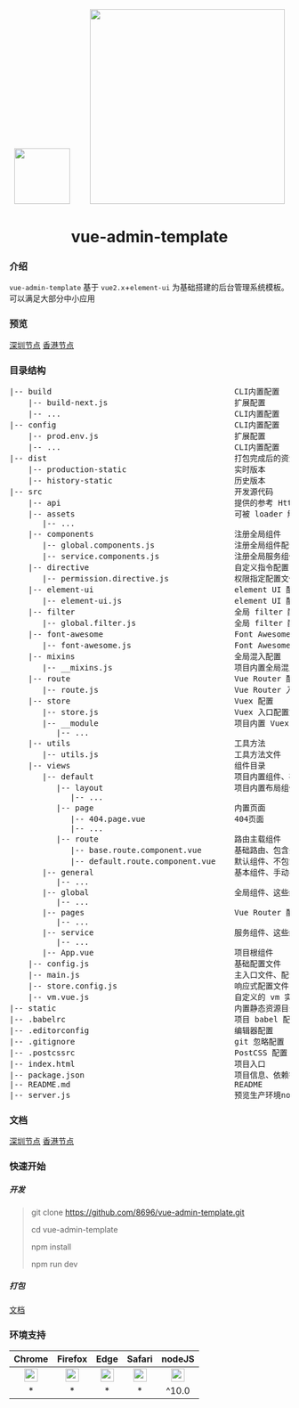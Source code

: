 <div align="center">
  <img width="100" src="http://vue-admin.icode.link/vue.png">
  &nbsp;
  &nbsp;
  &nbsp;
  &nbsp;
  <img width="350" src="http://vue-admin.icode.link/element-ui.svg">
  <br>
  <h1>vue-admin-template</h1>
</div>

### 介绍

`vue-admin-template` 基于 `vue2.x`+`element-ui` 为基础搭建的后台管理系统模板。可以满足大部分中小应用

### 预览

[深圳节点](http://vue-admin.icodekk.com)
[香港节点](http://vue-admin.icode.link)

### 目录结构

<pre>
|-- build                                       CLI内置配置
    |-- build-next.js                           扩展配置
    |-- ...                                     CLI内置配置
|-- config                                      CLI内置配置
    |-- prod.env.js                             扩展配置
    |-- ...                                     CLI内置配置
|-- dist                                        打包完成后的资源目录
    |-- production-static                       实时版本
    |-- history-static                          历史版本
|-- src                                         开发源代码
    |-- api                                     提供的参考 Http 模块目录
    |-- assets                                  可被 loader 解析的资源目录
       |-- ...
    |-- components                              注册全局组件
       |-- global.components.js                 注册全局组件配置文件
       |-- service.components.js                注册全局服务组件配置文件
    |-- directive                               自定义指令配置
       |-- permission.directive.js              权限指定配置文件
    |-- element-ui                              element UI 配置
       |-- element-ui.js                        element UI 配置文件
    |-- filter                                  全局 filter 配置
       |-- global.filter.js                     全局 filter 配置文件
    |-- font-awesome                            Font Awesome 字体配置
       |-- font-awesome.js                      Font Awesome 字体配置文件
    |-- mixins                                  全局混入配置
       |-- __mixins.js                          项目内置全局混入配置文件
    |-- route                                   Vue Router 配置
       |-- route.js                             Vue Router 入口配置文件
    |-- store                                   Vuex 配置
       |-- store.js                             Vuex 入口配置文件
       |-- __module                             项目内置 Vuex 配置
          |-- ...
    |-- utils                                   工具方法
       |-- utils.js                             工具方法文件
    |-- views                                   组件目录
       |-- default                              项目内置组件、布局组价、内置页面、路由插槽等
          |-- layout                            项目内置布局组件
             |-- ...
          |-- page                              内置页面
             |-- 404.page.vue                   404页面
             |-- ...
          |-- route                             路由主载组件
             |-- base.route.component.vue       基础路由、包含头部菜单等组件
             |-- default.route.component.vue    默认组件、不包含头部菜单等组件
       |-- general                              基本组件、手动导入
          |-- ...
       |-- global                               全局组件、这些组件会被 /src/component/global.components.js 注册
          |-- ...
       |-- pages                                Vue Router 配置组件、一般作为 Router 加载的组件建议放在此目录
          |-- ...
       |-- service                              服务组件、这些组件会被 /src/component/service.components.js 注册
          |-- ...
       |-- App.vue                              项目根组件
    |-- config.js                               基础配置文件
    |-- main.js                                 主入口文件、配置全局功能、全局第三个组件等
    |-- store.config.js                         响应式配置文件
    |-- vm.vue.js                               自定义的 vm 实例
|-- static                                      内置静态资源目录
|-- .babelrc                                    项目 babel 配置
|-- .editorconfig                               编辑器配置
|-- .gitignore                                  git 忽略配置
|-- .postcssrc                                  PostCSS 配置
|-- index.html                                  项目入口
|-- package.json                                项目信息、依赖等
|-- README.md                                   README
|-- server.js                                   预览生产环境nodeJs文件
</pre>

### 文档

[深圳节点](http://vue-admin.icodekk.com/#/doc/folder)
[香港节点](http://vue-admin.icode.link/#/doc/folder)

### 快速开始

##### 开发

> git clone https://github.com/8696/vue-admin-template.git
>
> cd vue-admin-template
>
> npm install
>
> npm run dev

##### 打包

[文档](http://vue-admin.icode.link/#/doc/build)

### 环境支持

|  Chrome|Firefox |Edge| Safari | nodeJS |
| :----:| :----: | :----: |:----: |:----: |
| <img width="24" src="http://vue-admin.icode.link/chrome_48x48.png"> | <img width="24" src="http://vue-admin.icode.link/firefox_48x48.png"> | <img width="24" src="http://vue-admin.icode.link/edge_48x48.png"> |   <img width="24" src="http://vue-admin.icode.link/safari_48x48.png"> | <img width="24" src="http://vue-admin.icode.link/nodejs_48_48.png"> |
| * |  * | * | * |  ^10.0 |


